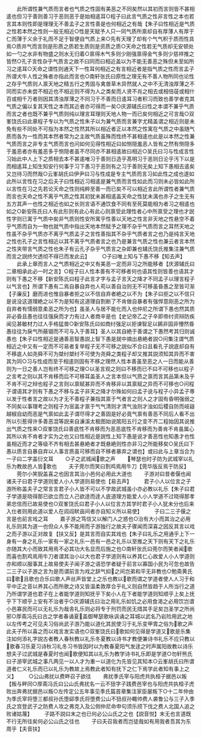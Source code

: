 <!-- { "loadSidebar": true } -->
　　此所谓性兼气质而言者也气质之性固有美恶之不同矣然以其初而言则皆不甚相逺也但习于善则善习于恶则恶于是始相逺耳○程子曰此言气质之性非言性之本也若言其本则性即是理理无不善孟子之言性善是也何相近之有哉【朱子曰性相近是气质之性若本然之性则一般无相近○性是天赋予人只一同气质所禀却自有厚薄人有厚于仁而薄于义余于礼而不足于智便自气质上来○先有天理了却有个气气积于质而性具焉○质并气而言则是形质之质若生质则是资质之质○天命之性若无气质却无安顿处如一勺之水非有物盛之则水无归着○禀得木气多则少刚强禀得金气多则少慈祥推之皆然○孔子言性杂乎气质言之故不曰同而曰相近盖以为不能无善恶之殊但未至如所习之逺耳○天命之谓性则通天下一性耳何相近之有言相近者是指气质之性而言孟子所谓犬牛人性之殊者亦指此而言也○南轩张氏曰原性之理无有不善人物所同也论性之存乎气质则人禀天地之精五行之秀固与禽兽草木异然就人之中不无清浊厚薄之不同而实亦未尝不相近也不相近则不得为人之类矣而人贤不肖之相去或相倍蓰或相什百或相千万者则因其清浊厚薄之不同习于不善而日逺耳习者积习而致也善学者克其气质之偏以复其天性之本而其近者亦可得而一矣○庆源辅氏曰性之本谓不兼乎气质而言之者也既不兼乎气质则纯以理言耳理则天地人物一而已矣何相近之可言哉○双峯饶氏曰此章程子专以为气质之性朱子以为兼气质而言兼字尤精盖谓之相近则是未免有些不同处不可指为本然之性然其所以相近者正以本然之性寓在气质之中虽随气质而各为一性而其本然者常为之主故气质虽殊而性终不甚相逺也此是以本然之性兼气质而言之非专主气质而言也问如何见得性相近曰如恻隠羞恶人皆有之然有恻隠多于羞恶者亦有羞恶多于恻隠者虽不尽同亦不甚相逺故曰相近○吴氏曰习与性成言性习始此中人上下之质相去本不甚逺唯习于善则日造乎髙明习于恶则日沦乎汚下以是而相逺耳上知生知安行何事于习下愚习于恶则有之习于善则无矣上知下愚相去逺矣又岂待习而然哉○云峯胡氏曰伊尹曰习与性成是专主气质而言习如此性之成也遂如此所以言性在习之后夫子曰性相近习相逺是兼气质而言性如此而习则未必皆如此所以言性在习之先若论天命之性则纯粹至善一而已矣不可以相近言此所谓性者兼气质而言也天命之性不离乎气质之性其初犹未甚相逺盖天命之性犹未漓也赤子之生无有五方其声一也性之相近也如之长则言语不通饮食不同有至死莫能相为者习之相逺也如之○新安陈氏曰人有此形则有此心有此心则禀受此理性者心中所禀受之理也才説性字则已寓于气质中矣非气质则性安所寓乎性善以天地之性言非天地之性悬空不着乎气质而自为一物也就气质中指出天地本然赋予之理不杂乎气质而言之耳然天地之性虽不杂乎气质亦不离乎气质孟子之言性善指其不杂乎气质者言之也乃是纯言天地之性也孔子之言性相近以其不离乎气质者言之也乃是兼言气质之性也兼云者言本然之性夹带言气质之性也朱子有云孔子杂乎气质言之杂即兼也辅氏饶氏推集注兼气质而言之説终欠透彻不得已而发此云】
　　○子曰唯上知与下愚不移【知去声】
　　此承上章而言人之气质相近之中又有美恶一定而非习之所能移者【庆源辅氏曰二章相承此必一时之言】○程子曰人性本善有不可移者何也语其性则皆善也语其才则有下愚之不移【新安陈氏曰程子此言才字与孟子言天之降才不同孟子以理言程子以气言也】所谓下愚有二焉自暴自弃也人苟以善自治则无不可移虽昏愚之至皆可渐【子廉反】磨而进也惟自暴者拒之以不信自弃者絶之以不为【朱子曰拒之以不信只是说没这道理絶之以不为是知有这道理自割断了不肯做自暴者有强悍意刚恶之所为自弃者有懦弱意柔恶之所为也】虽圣人与居不能化而入也仲尼之所谓下愚也然其质非必昏且愚也往往强戾而才力有过人者商辛是也【史记帝乙之子辛即帝纣资辩防疾闻见甚敏材力过人手格猛兽○新安陈氏曰如商纣强足以拒谏智足以餙非固非懵然昏愚往往为戾气所蔽锢而不可与入于善耳】圣人以其自絶于善谓之下愚然考其归则诚愚也【朱子曰性相近是通善恶智愚説上智下愚是就中摘出悬絶者説○问集注谓气质相近之中又有一定而不可易者复举程子无不可移之説似不合曰且看孔子説底却自有不移底人如尧舜不可为桀纣桀纣不可使为尧舜之类程子却又推其説须知其异而不害其为同○习与性成而至于相逺则固有不移之理然人性本善虽至恶之人一日而能从善则为一日之善人岂有终不可移之理○以圣言观之则曰不移而已不曰不可移也以程子之言考之则以其不肯移而后不可移耳盖圣人之言本但以气质之禀而言其品第未及乎不肯不可之辩也程子之言则以禀赋甚异而不肯移非以其禀赋之异而不可移也○问程子谓语其才则有下愚之不移与孟子非天之降才尔殊如何曰孟子说与程子小异孟子専以发于性者言之故以为才无不善程子兼指其禀于气者言之则人之才固有昏明强弱之不同矣以事理考之则程子为宻盖才禀于气气清则才清气浊则才浊如后稷自防而岐嶷越椒自幼而恶是气禀如此孟子谓尽得才之善固是好必竟气禀有善恶不同后人看不出所以引惹得许多善恶混等説来自濓溪太极图始说隂阳五行之变不齐二程始因其说推出气质之性来○双峯饶氏曰善底性不肯移而为恶恶底性不肯移而为善肯不肯虽属心其所以肯不肯者才实为之也又曰性相近是説性上知下愚是说才善恶性也知愚才也性虽相近而才之等级不齐有相去甚悬絶者才既悬絶则性亦非习之所能移矣○吴氏曰下愚以质言自暴自弃以人事言质虽可移而自不移者暴弃之谓也】或曰此与上章当合为一子曰二字盖衍文耳
　　○子之武城闻歌之声
　　琴瑟也时子防为武城宰以礼乐为教故邑人皆歌也
　　夫子莞尔而笑曰割鸡焉用牛刀【莞华版反焉于防反】
　　莞尔小笑貎盖喜之也因言其治小邑何必用此大道也
　　子游对曰昔者偃也闻诸夫子曰君子学道则爱人小人学道则易使也【易去声】
　　君子小人以位言之子游所称盖夫子之常言言君子小人皆不可以不学故武城虽小亦必教以礼乐【朱子曰君子学道是晓得那已欲立而立人己欲逹而逹人底道理方能爱人小人学道不过晓得那孝弟忠信而已故易使也○双峯饶氏曰君子小人以位言方其学时君子小人犹未分也后来入仕者则用此道以爱人在闾阎畎亩间者亦自知义所以易使】
　　子曰二三子偃之言是也前言戏之耳
　　嘉子游之笃信又以解门人之惑也○治有大小而其治之必用礼乐则其为道一也但众人多不能用而子游独行之故夫子骤闻而深喜之因反其言以戏之而子游以正对故复【扶又反】是其言而自实其戏也【朱子曰礼乐之用通乎上下一身有一身之礼乐一家有一家之礼乐一邑有一邑之礼乐以至推之天下则有天下之礼乐亦随其大小而致其用焉不必其功大名显而后施之也○南轩张氏曰莞尔而笑者闻歌而喜也割鸡焉用牛刀者谓其治小以大也君子学道则有以养其仁心故爱人小人学道则亦和顺以服事其上故易使夫子闻子游之语恐学者疑于前言以寡国小民为可忽也故告二三子以子游之言为是而谓前言为戏之辞气抑之间岂弟和平无非教也○勉斋黄氏曰歌且歌也合乐曰歌人声丝声皆堂上之乐也教以歌而谓之学道者使人人习于和平中正之音以养其心而所歌之诗又皆温柔敦厚合乎礼义则自然皆趋于人所当行之道乃所谓学道也君子在上者能学道则知抚乎下矣小人在下者能学道则知顺乎上矣上抚乎下下顺乎上安有不治者乎○庆源辅氏曰治之用礼乐如饥之必用食渇之必用饮岂谓小邑寡民而可以无礼乐为哉舎礼乐则必将专于刑罚而民无措其手足矣岂圣学之所尚邪○厚斋冯氏曰古之学者春诵夏盖御琴瑟歌咏讽诵之耳城以武名乃岩险用武之地以左传考之可见夫习俗尚武子游乃能以道化其民使习于礼乐变甲胄之俗为歌之声此夫子所以喜之而以戏言发实语也○双峯饶氏曰歌如何见得是学道又歌是乐集注如何添礼字説古者教人春秋教以礼乐冬夏教以诗书才教便兼诗书礼乐不应只教以歌春习乐夏习诗秋习礼冬习书皆因时以为教春夏阳气发逹之时声属阳故教以诗乐想夫子过武城是春夏时也闻歌便知其以礼乐为教学诗书礼乐即是学道○勿轩熊氏曰子游宰武城之事凡两见一以人才为重一以道化为先皆见其知本○云峯胡氏曰所谓道者仁义礼乐而已以礼乐为教故上焉教此者知有抚下之仁下焉学此者知有事上之义】
　　○公山弗扰以费畔召子欲往
　　弗扰季氏宰与阳虎共执桓子据邑以叛【叛与畔同○厚斋冯氏曰公山氏弗扰名一云不狃字子践费邑宰也与阳虎共执桓子虎败出奔弗扰据邑以叛○左传定公五年事见季氏篇首章集注家臣屡叛下○十二年仲由为季氏宰将堕三都叔孙氏堕郈季氏将堕费公山不狃叔孙輙帅费人袭鲁公与三子入季氏之宫登武子之防费人攻之弗克入及公侧仲尼命申句须乐颀下伐之费人北国人追之败诸姑蔑】
　　子路不説曰末之也已何必公山氏之之也【説音悦】末无也言道既不行无所往矣何必公山氏之往也
　　子曰夫召我者而岂徒哉如有用我者吾其为东周乎【夫音扶】
